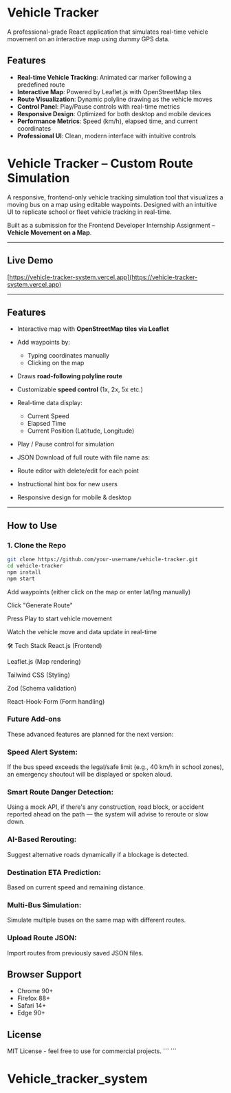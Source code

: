 # Vehicle Tracker

A professional-grade React application that simulates real-time vehicle movement on an interactive map using dummy GPS data.

## Features

- **Real-time Vehicle Tracking**: Animated car marker following a predefined route
- **Interactive Map**: Powered by Leaflet.js with OpenStreetMap tiles
- **Route Visualization**: Dynamic polyline drawing as the vehicle moves
- **Control Panel**: Play/Pause controls with real-time metrics
- **Responsive Design**: Optimized for both desktop and mobile devices
- **Performance Metrics**: Speed (km/h), elapsed time, and current coordinates
- **Professional UI**: Clean, modern interface with intuitive controls

#  Vehicle Tracker – Custom Route Simulation

A responsive, frontend-only vehicle tracking simulation tool that visualizes a moving bus on a map using editable waypoints. Designed with an intuitive UI to replicate school or fleet vehicle tracking in real-time.

Built as a submission for the Frontend Developer Internship Assignment – **Vehicle Movement on a Map**.

---

##  Live Demo

 [https://vehicle-tracker-system.vercel.app](https://vehicle-tracker-system.vercel.app)

---

## Features

- Interactive map with **OpenStreetMap tiles via Leaflet**
- Add waypoints by:
  - Typing coordinates manually
  - Clicking on the map
- Draws **road-following polyline route**
- Customizable **speed control** (1x, 2x, 5x etc.)
- Real-time data display:
  - Current Speed
  - Elapsed Time
  - Current Position (Latitude, Longitude)
- Play / Pause control for simulation
- JSON Download of full route with file name as:

- Route editor with delete/edit for each point
- Instructional hint box for new users
- Responsive design for mobile & desktop

---

##  How to Use

### 1. Clone the Repo

```bash
git clone https://github.com/your-username/vehicle-tracker.git
cd vehicle-tracker
npm install
npm start

```

Add waypoints (either click on the map or enter lat/lng manually)

Click "Generate Route"

Press Play to start vehicle movement

Watch the vehicle move and data update in real-time

🛠️ Tech Stack
React.js (Frontend)

Leaflet.js (Map rendering)

Tailwind CSS (Styling)

Zod (Schema validation)

React-Hook-Form (Form handling)

### Future Add-ons
These advanced features are planned for the next version:

### Speed Alert System:
If the bus speed exceeds the legal/safe limit (e.g., 40 km/h in school zones), an emergency shoutout will be displayed or spoken aloud.

### Smart Route Danger Detection:
Using a mock API, if there's any construction, road block, or accident reported ahead on the path — the system will advise to reroute or slow down.

### AI-Based Rerouting:
Suggest alternative roads dynamically if a blockage is detected.

### Destination ETA Prediction:
Based on current speed and remaining distance.

### Multi-Bus Simulation:
Simulate multiple buses on the same map with different routes.

### Upload Route JSON:
Import routes from previously saved JSON files.

## Browser Support

- Chrome 90+
- Firefox 88+
- Safari 14+
- Edge 90+

## License

MIT License - feel free to use for commercial projects.
\`\`\`
\`\`\`
# Vehicle_tracker_system
